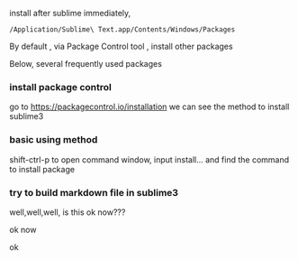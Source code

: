  

install after sublime immediately,

	/Application/Sublime\ Text.app/Contents/Windows/Packages

By default , via Package Control tool , install other packages

Below, several frequently used packages

### install package control
go to <https://packagecontrol.io/installation> we can see the method to install sublime3

### basic using method
shift-ctrl-p to open command window, input install... and find the command to install package

### try to build markdown file in sublime3
well,well,well, is this ok now???

ok now

ok